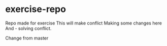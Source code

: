 # exercise-repo
Repo made for exercise
This will make conflict
Making some changes here
And - solving conflict.

Change from master